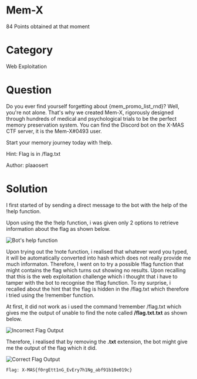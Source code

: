 # Mem-X
84 Points obtained at that moment

# Category
Web Exploitation

# Question
Do you ever find yourself forgetting about {mem_promo_list_rnd}? Well, you're not alone. That's why we created Mem-X, rigorously designed through hundreds of medical and psychological trials to be the perfect memory preservation system. You can find the Discord bot on the X-MAS CTF server, it is the Mem-X#0493 user.

Start your memory journey today with !help.

Hint: Flag is in /flag.txt

Author: plaaosert

# Solution
I first started of by sending a direct message to the bot with the help of the !help function. 

Upon using the the !help function, i was given only 2 options to retrieve information about the flag as shown below.

![Bot's help function](https://user-images.githubusercontent.com/55530196/145699229-dafc8da4-5e7e-4404-9dcd-f892dd142364.png)

Upon trying out the !note function, i realised that whatever word you typed, it will be automatically converted into hash which does not really provide me much informaton. Therefore, I went on to try a possible !flag function that might contains the flag which turns out showing no results. Upon recalling that this is the web exploitation challenge which i thought that i have to tamper with the bot to recognise the !flag function. To my surprise, i recalled about the hint that the flag is hidden in the /flag.txt which therefore i tried using the !remember function. 

At first, it did not work as i used the command !remember /flag.txt which gives me the output of unable to find the note called **/flag.txt.txt** as shown below.

![Incorrect Flag Output](https://user-images.githubusercontent.com/55530196/145699450-4d1a6657-c488-4690-a9f2-a02aa482e898.png)

Therefore, i realised that by removing the **.txt** extension, the bot might give me the output of the flag which it did.

![Correct Flag Output](https://user-images.githubusercontent.com/55530196/145699436-f70e0280-fc9b-4311-8161-35de1b9dbfd9.png)


``` Flag: X-MAS{f0rgEtt1nG_EvEry7h1Ng_abf91b10e019c} ```
